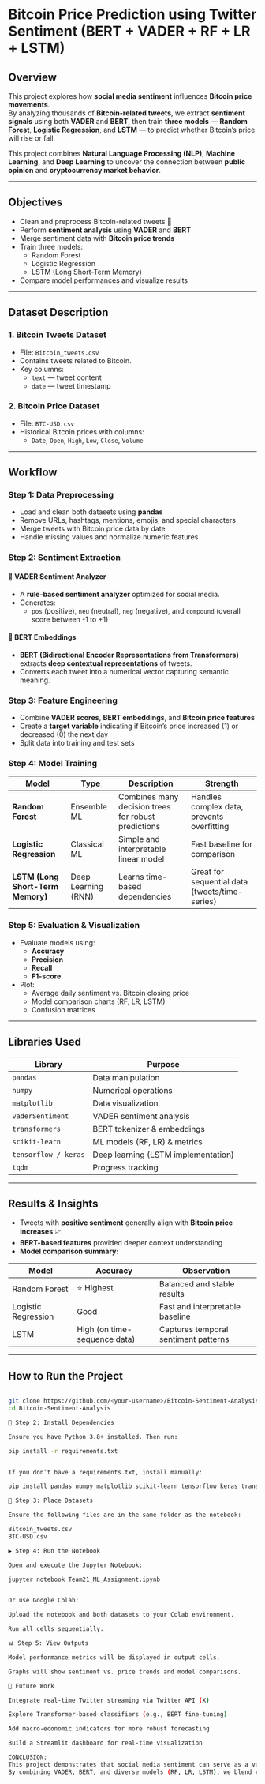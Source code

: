 # Bitcoin Price Prediction using Twitter Sentiment (BERT + VADER + RF + LR + LSTM)

## Overview
This project explores how **social media sentiment** influences **Bitcoin price movements**.  
By analyzing thousands of **Bitcoin-related tweets**, we extract **sentiment signals** using both **VADER** and **BERT**, then train **three models** — **Random Forest**, **Logistic Regression**, and **LSTM** — to predict whether Bitcoin’s price will rise or fall.

This project combines **Natural Language Processing (NLP)**, **Machine Learning**, and **Deep Learning** to uncover the connection between **public opinion** and **cryptocurrency market behavior**.

---

##  Objectives
- Clean and preprocess Bitcoin-related tweets 🧹  
- Perform **sentiment analysis** using **VADER** and **BERT**  
- Merge sentiment data with **Bitcoin price trends**  
- Train three models:
  -  Random Forest  
  -  Logistic Regression  
  -  LSTM (Long Short-Term Memory)
- Compare model performances and visualize results  

---

##  Dataset Description

###  1. Bitcoin Tweets Dataset
- File: `Bitcoin_tweets.csv`
- Contains tweets related to Bitcoin.
- Key columns:
  - `text` — tweet content  
  - `date` — tweet timestamp  

###  2. Bitcoin Price Dataset
- File: `BTC-USD.csv`
- Historical Bitcoin prices with columns:
  - `Date`, `Open`, `High`, `Low`, `Close`, `Volume`

---

##  Workflow

###  Step 1: Data Preprocessing
- Load and clean both datasets using **pandas**
- Remove URLs, hashtags, mentions, emojis, and special characters
- Merge tweets with Bitcoin price data by date
- Handle missing values and normalize numeric features

###  Step 2: Sentiment Extraction
#### 🔹 VADER Sentiment Analyzer
- A **rule-based sentiment analyzer** optimized for social media.
- Generates:
  - `pos` (positive), `neu` (neutral), `neg` (negative), and `compound` (overall score between -1 to +1)

#### 🔹 BERT Embeddings
- **BERT (Bidirectional Encoder Representations from Transformers)** extracts **deep contextual representations** of tweets.
- Converts each tweet into a numerical vector capturing semantic meaning.

### Step 3: Feature Engineering
- Combine **VADER scores**, **BERT embeddings**, and **Bitcoin price features**
- Create a **target variable** indicating if Bitcoin’s price increased (1) or decreased (0) the next day
- Split data into training and test sets

###  Step 4: Model Training

| Model | Type | Description | Strength |
|--------|------|--------------|-----------|
|  **Random Forest** | Ensemble ML | Combines many decision trees for robust predictions | Handles complex data, prevents overfitting |
|  **Logistic Regression** | Classical ML | Simple and interpretable linear model | Fast baseline for comparison |
|  **LSTM (Long Short-Term Memory)** | Deep Learning (RNN) | Learns time-based dependencies | Great for sequential data (tweets/time-series) |

###  Step 5: Evaluation & Visualization
- Evaluate models using:
  - **Accuracy**
  - **Precision**
  - **Recall**
  - **F1-score**
- Plot:
  - Average daily sentiment vs. Bitcoin closing price
  - Model comparison charts (RF, LR, LSTM)
  - Confusion matrices

---

##  Libraries Used

| Library | Purpose |
|----------|----------|
| `pandas` | Data manipulation |
| `numpy` | Numerical operations |
| `matplotlib` | Data visualization |
| `vaderSentiment` | VADER sentiment analysis |
| `transformers` | BERT tokenizer & embeddings |
| `scikit-learn` | ML models (RF, LR) & metrics |
| `tensorflow / keras` | Deep learning (LSTM implementation) |
| `tqdm` | Progress tracking |

---

##  Results & Insights
- Tweets with **positive sentiment** generally align with **Bitcoin price increases** 📈  
- **BERT-based features** provided deeper context understanding  
- **Model comparison summary:**

| Model | Accuracy | Observation |
|--------|-----------|--------------|
|  Random Forest | ⭐ Highest | Balanced and stable results |
|  Logistic Regression | Good | Fast and interpretable baseline |
|  LSTM | High (on time-sequence data) | Captures temporal sentiment patterns |

---

##  How to Run the Project

```bash

git clone https://github.com/<your-username>/Bitcoin-Sentiment-Analysis.git
cd Bitcoin-Sentiment-Analysis

🧱 Step 2: Install Dependencies

Ensure you have Python 3.8+ installed. Then run:

pip install -r requirements.txt


If you don’t have a requirements.txt, install manually:

pip install pandas numpy matplotlib scikit-learn tensorflow keras transformers vaderSentiment tqdm

📂 Step 3: Place Datasets

Ensure the following files are in the same folder as the notebook:

Bitcoin_tweets.csv
BTC-USD.csv

▶️ Step 4: Run the Notebook

Open and execute the Jupyter Notebook:

jupyter notebook Team21_ML_Assignment.ipynb


Or use Google Colab:

Upload the notebook and both datasets to your Colab environment.

Run all cells sequentially.

📊 Step 5: View Outputs

Model performance metrics will be displayed in output cells.

Graphs will show sentiment vs. price trends and model comparisons.

🔮 Future Work

Integrate real-time Twitter streaming via Twitter API (X)

Explore Transformer-based classifiers (e.g., BERT fine-tuning)

Add macro-economic indicators for more robust forecasting

Build a Streamlit dashboard for real-time visualization

CONCLUSION:
This project demonstrates that social media sentiment can serve as a valuable indicator of cryptocurrency price movements.
By combining VADER, BERT, and diverse models (RF, LR, LSTM), we blend classical and deep learning approaches to bridge human emotion and financial analytics.
